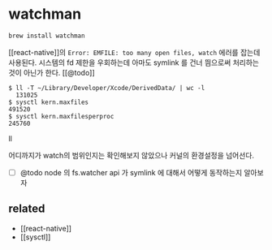 # watchman



```sh
brew install watchman
```
[[react-native]]의 `Error: EMFILE: too many open files, watch` 에러를 잡는데 사용된다.
시스템의 fd 제한을 우회하는데 아마도 symlink 를 건너 띔으로써 처리하는 것이 아닌가 한다. [[@todo]]

```
$ ll -T ~/Library/Developer/Xcode/DerivedData/ | wc -l
  131025
$ sysctl kern.maxfiles
491520
$ sysctl kern.maxfilesperproc
245760
```
ll

어디까지가 watch의 범위인지는 확인해보지 않았으나 커널의 환경설정을 넘어선다.
- [ ] @todo node 의 fs.watcher api 가 symlink 에 대해서 어떻게 동작하는지 알아보자

## related
- [[react-native]]
- [[sysctl]]
